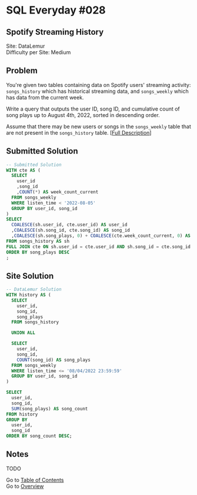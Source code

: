 # SQL Everyday \#028

## Spotify Streaming History

Site: DataLemur\
Difficulty per Site: Medium

## Problem

You're given two tables containing data on Spotify users' streaming activity: `songs_history` which has historical streaming data, and `songs_weekly` which has data from the current week.

Write a query that outputs the user ID, song ID, and cumulative count of song plays up to August 4th, 2022, sorted in descending order.

Assume that there may be new users or songs in the `songs_weekly` table that are not present in the `songs_history` table. [[Full Description](https://datalemur.com/questions/spotify-streaming-history)]

## Submitted Solution

```sql
-- Submitted Solution
WITH cte AS (
  SELECT
    user_id
    ,song_id
    ,COUNT(*) AS week_count_current
  FROM songs_weekly
  WHERE listen_time < '2022-08-05'
  GROUP BY user_id, song_id
)
SELECT
  COALESCE(sh.user_id, cte.user_id) AS user_id
  ,COALESCE(sh.song_id, cte.song_id) AS song_id
  ,COALESCE(sh.song_plays, 0) + COALESCE(cte.week_count_current, 0) AS song_plays
FROM songs_history AS sh
FULL JOIN cte ON sh.user_id = cte.user_id AND sh.song_id = cte.song_id
ORDER BY song_plays DESC
;
```

## Site Solution

```sql
-- DataLemur Solution 
WITH history AS (
  SELECT 
    user_id, 
    song_id, 
    song_plays
  FROM songs_history

  UNION ALL

  SELECT 
    user_id, 
    song_id, 
    COUNT(song_id) AS song_plays
  FROM songs_weekly
  WHERE listen_time <= '08/04/2022 23:59:59'
  GROUP BY user_id, song_id
)

SELECT 
  user_id, 
  song_id, 
  SUM(song_plays) AS song_count
FROM history
GROUP BY 
  user_id, 
  song_id
ORDER BY song_count DESC;
```

## Notes

TODO

Go to [Table of Contents](/README.md#contents)\
Go to [Overview](/README.md)

